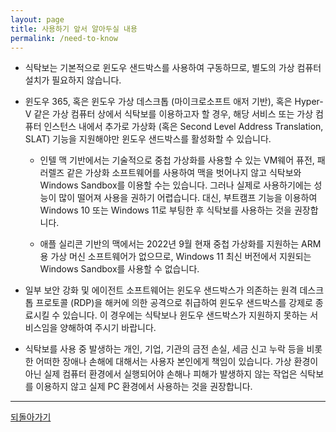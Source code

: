 ```yaml
---
layout: page
title: 사용하기 앞서 알아두실 내용
permalink: /need-to-know
---
```


- 식탁보는 기본적으로 윈도우 샌드박스를 사용하여 구동하므로, 별도의 가상 컴퓨터 설치가 필요하지 않습니다.

- 윈도우 365, 혹은 윈도우 가상 데스크톱 (마이크로소프트 애저 기반), 혹은 Hyper-V 같은 가상 컴퓨터 상에서 식탁보를 이용하고자 할 경우, 해당 서비스 또는 가상 컴퓨터 인스턴스 내에서 추가로 가상화 (혹은 Second Level Address Translation, SLAT) 기능을 지원해야만 윈도우 샌드박스를 활성화할 수 있습니다.

  - 인텔 맥 기반에서는 기술적으로 중첩 가상화를 사용할 수 있는 VM웨어 퓨전, 패러렐즈 같은 가상화 소프트웨어를 사용하여 맥을 벗어나지 않고 식탁보와 Windows Sandbox를 이용할 수는 있습니다. 그러나 실제로 사용하기에는 성능이 많이 떨어져 사용을 권하기 어렵습니다. 대신, 부트캠프 기능을 이용하여 Windows 10 또는 Windows 11로 부팅한 후 식탁보를 사용하는 것을 권장합니다.

  - 애플 실리콘 기반의 맥에서는 2022년 9월 현재 중첩 가상화를 지원하는 ARM용 가상 머신 소프트웨어가 없으므로, Windows 11 최신 버전에서 지원되는 Windows Sandbox를 사용할 수 없습니다.

- 일부 보안 강화 및 에이전트 소프트웨어는 윈도우 샌드박스가 의존하는 원격 데스크톱 프로토콜 (RDP)을 해커에 의한 공격으로 취급하여 윈도우 샌드박스를 강제로 종료시킬 수 있습니다. 이 경우에는 식탁보나 윈도우 샌드박스가 지원하지 못하는 서비스임을 양해하여 주시기 바랍니다.

- 식탁보를 사용 중 발생하는 개인, 기업, 기관의 금전 손실, 세금 신고 누락 등을 비롯한 어떠한 장애나 손해에 대해서는 사용자 본인에게 책임이 있습니다. 가상 환경이 아닌 실제 컴퓨터 환경에서 실행되어야 손해나 피해가 발생하지 않는 작업은 식탁보를 이용하지 않고 실제 PC 환경에서 사용하는 것을 권장합니다.

---

[되돌아가기](index.md)

